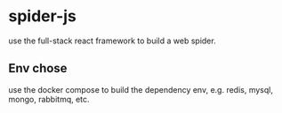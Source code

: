 # spider-js

use the full-stack react framework to build a web spider.

##  Env chose

use the docker compose to build the dependency env, e.g. redis, mysql, mongo, rabbitmq, etc.